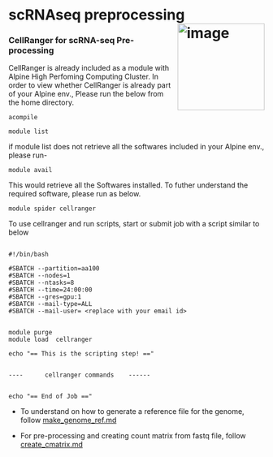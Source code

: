 # scRNAseq preprocessing <img width="171" align = 'right' alt="image" src="https://github.com/CiQi-Lab/10xgenomics_scRNAseq/assets/64673748/1e9565e4-3e00-4e85-88ff-9f8009ff8890">


### CellRanger for scRNA-seq Pre-processing

CellRanger is already included as a module with Alpine High Perfoming Computing Cluster. In order to view whether CellRanger is already part of your Alpine env., Please run the below from the home directory.

```
acompile
```

```
module list
```

if module list does not retrieve all the softwares included in your Alpine env., please run-

```
module avail
```

This would retrieve all the Softwares installed. To futher understand the required software, please run as below.

```
module spider cellranger
```


To use cellranger and run scripts, start or submit job with a script similar to below

```

#!/bin/bash

#SBATCH --partition=aa100
#SBATCH --nodes=1
#SBATCH --ntasks=8
#SBATCH --time=24:00:00
#SBATCH --gres=gpu:1
#SBATCH --mail-type=ALL
#SBATCH --mail-user= <replace with your email id>


module purge
module load  cellranger

echo "== This is the scripting step! =="


----      cellranger commands    ------


echo "== End of Job =="

```


- To understand on how to generate a reference file for the genome, follow [make_genome_ref.md](https://github.com/CiQi-Lab/10xgenomics_scRNAseq/edit/main/make_genome_ref.md)

- For pre-processing and creating count matrix from fastq file, follow [create_cmatrix.md](https://github.com/CiQi-Lab/10xgenomics_scRNAseq/edit/main/create_cmatrix.md)
